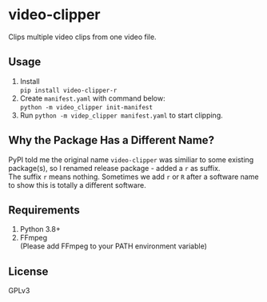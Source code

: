 # video-clipper

Clips multiple video clips from one video file.

## Usage

1. Install  
   ```pip install video-clipper-r```
2. Create `manifest.yaml` with command below:  
   ```python -m video_clipper init-manifest```
3. Run `python -m videp_clipper manifest.yaml` to start clipping.

## Why the Package Has a Different Name?
PyPI told me the original name `video-clipper` was similiar to some existing package(s), so I renamed release package - added a `r` as suffix.  
The suffix `r` means nothing. Sometimes we add `r` or `R` after a software name to show this is totally a different software.

## Requirements
1. Python 3.8+
2. FFmpeg  
   (Please add FFmpeg to your PATH environment variable)

## License
GPLv3
